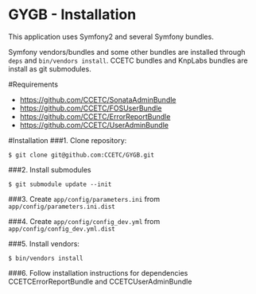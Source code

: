 # GYGB - Installation

This application uses Symfony2 and several Symfony bundles.

Symfony vendors/bundles and some other bundles are installed through ``deps`` and ``bin/vendors install``.  CCETC bundles and KnpLabs bundles are install as git submodules.


#Requirements
* <https://github.com/CCETC/SonataAdminBundle>
* <https://github.com/CCETC/FOSUserBundle>
* <https://github.com/CCETC/ErrorReportBundle>
* <https://github.com/CCETC/UserAdminBundle>

#Installation
###1. Clone repository:

	$ git clone git@github.com:CCETC/GYGB.git

###2. Install submodules

	$ git submodule update --init

###3. Create ``app/config/parameters.ini`` from ``app/config/parameters.ini.dist``

###4. Create ``app/config/config_dev.yml`` from ``app/config/config_dev.yml.dist``

###5. Install vendors:

	$ bin/vendors install

###6. Follow installation instructions for dependencies CCETCErrorReportBundle and CCETCUserAdminBundle
	